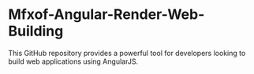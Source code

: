 # Mfxof-Angular-Render-Web-Building
This GitHub repository provides a powerful tool for developers looking to build web applications using AngularJS. 
